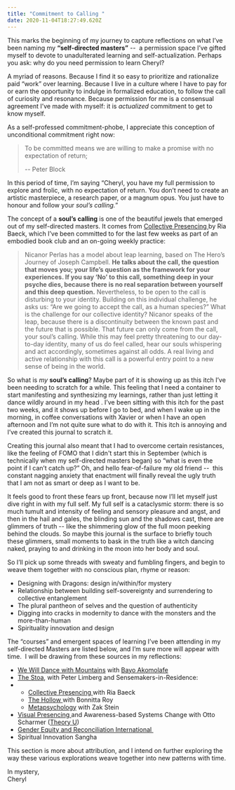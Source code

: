 ```yaml
---
title: "Commitment to Calling "
date: 2020-11-04T18:27:49.620Z
---
```

This marks the beginning of my journey to capture reflections on what I’ve been naming my **“self-directed masters”** --  a permission space I’ve gifted myself to devote to unadulterated learning and self-actualization. Perhaps you ask: why do you need permission to learn Cheryl? 

A myriad of reasons. Because I find it so easy to prioritize and rationalize paid “work” over learning. Because I live in a culture where I have to pay for or earn the opportunity to indulge in formalized education, to follow the call of curiosity and resonance. Because permission for me is a consensual agreement I’ve made with myself: it is *actualized* commitment to get to know myself. 

As a self-professed commitment-phobe, I appreciate this conception of unconditional commitment right now: 

> To be committed means we are willing to make a promise with no expectation of return; 
>
> \-- Peter Block 

In this period of time, I’m saying “Cheryl, you have my full permission to explore and frolic, with no expectation of return. You don’t need to create an artistic masterpiece, a research paper, or a magnum opus. You just have to honour and follow your *soul’s calling.*” 

The concept of a **soul’s calling** is one of the beautiful jewels that emerged out of my self-directed masters. It comes from [Collective Presencing ](https://www.collectivepresencing.org/)by Ria Baeck, which I’ve been committed to for the last few weeks as part of an embodied book club and an on-going weekly practice: 

> Nicanor Perlas has a model about leap learning, based on The Hero’s Journey of Joseph Campbell. **He talks about the call, the question that moves you; your life’s question as the framework for your experiences. If you say ‘No’ to this call, something deep in your psyche dies, because there is no real separation between yourself and this deep question.** Nevertheless, to be open to the call is disturbing to your identity. Building on this individual challenge, he asks us: “Are we going to accept the call, as a human species?” What is the challenge for our collective identity? Nicanor speaks of the leap, because there is a discontinuity between the known past and the future that is possible. That future can only come from the call, your soul’s calling. While this may feel pretty threatening to our day-to-day identity, many of us do feel called, hear our souls whispering and act accordingly, sometimes against all odds. A real living and active relationship with this call is a powerful entry point to a new sense of being in the world.

So what is *my* **soul’s calling**? Maybe part of it is showing up as this itch I’ve been needing to scratch for a while. This feeling that I need a container to start manifesting and synthesizing my learnings, rather than just letting it dance wildly around in my head . I’ve been sitting with this itch for the past two weeks, and it shows up before I go to bed, and when I wake up in the morning, in coffee conversations with Xavier or when I have an open afternoon and I’m not quite sure what to do with it. This itch is annoying and I’ve created this journal to scratch it. 

Creating this journal also meant that I had to overcome certain resistances, like the feeling of FOMO that I didn't start this in September (which is technically when my self-directed masters began) so “what is even the point if I can’t catch up?” Oh, and hello fear-of-failure my old friend --  this constant nagging anxiety that enactment will finally reveal the ugly truth that I am not as smart or deep as I want to be. 

It feels good to front these fears up front, because now I’ll let myself just dive right in with my full self. My full self is a cataclysmic storm: there is so much tumult and intensity of feeling and sensory pleasure and angst, and then in the hail and gales, the blinding sun and the shadows cast, there are glimmers of truth -- like the shimmering glow of the full moon peeking behind the clouds. So maybe this journal is the surface to briefly touch these glimmers, small moments to bask in the truth like a witch dancing naked, praying to and drinking in the moon into her body and soul. 

So I’ll pick up some threads with sweaty and fumbling fingers, and begin to weave them together with no conscious plan, rhyme or reason: 

* Designing with Dragons: design in/within/for mystery 
* Relationship between building self-sovereignty and surrendering to collective entanglement 
* The plural pantheon of selves and the question of authenticity 
* Digging into cracks in modernity to dance with the monsters and the more-than-human 
* Spirituality innovation and design 

The “courses” and emergent spaces of learning I’ve been attending in my self-directed Masters are listed below, and I’m sure more will appear with time.  I will be drawing from these sources in my reflections:

* [We Will Dance with Mountains](https://course.bayoakomolafe.net/) with [Bayo Akomolafe  ](https://bayoakomolafe.net/)
* [The Stoa](https://www.thestoa.ca/), with Peter Limberg and Sensemakers-in-Residence:  
* * [Collective Presencing ](https://www.youtube.com/watch?v=--Rlej0iayg)with Ria Baeck 
  * [The Hollow ](https://www.youtube.com/watch?v=I-4SBv1PfCU)with Bonnitta Roy 
  * [Metapsychology](https://www.youtube.com/watch?v=PZNDhdKekjg) with Zak Stein 
* [Visual Presencing ](https://www.presencing.org/programs/marketplace/visual-practice-for-theory-u)and Awareness-based Systems Change with Otto Scharmer ([Theory U](https://www.presencing.org/aboutus/theory-u))
* [Gender Equity and Reconciliation International ](https://www.genderreconciliationinternational.org/)
* Spiritual Innovation Sangha 

This section is more about attribution, and I intend on further exploring the way these various explorations weave together into new patterns with time. 

In mystery,\
Cheryl